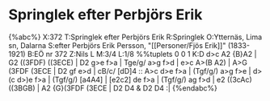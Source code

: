 # Springlek efter Perbjörs Erik

{%abc%}
X:372
T:Springlek efter Perbjörs Erik
R:Springlek
O:Ytternäs, Lima sn, Dalarna
S:efter Perbjörs Erik Persson, "[[Personer/Fjös Erik]]" (1833-1921)
B:EÖ nr 372
Z:Nils L
M:3/4
L:1/8 
%%tuplets 0 0 1
K:D
d>c A2 {B}A2 | G2 ((3FDF) ((3ECE) | D2 g>e f>a | Tge/g/ a>g f>d |
e>c A>(B A2) | A>G (3FDF (3ECE | D2 gf e>d | cB/c/ [dD]4 ::
A>c d>e f>a | (Tgf/g/) a>g f>e | d>(c d>)e f>a | (Tgf/g/) [a4A4] |
[e2c2] de f>a | (Tgf/g/) ag f>d | e2 ((3cAc) ((3BGB) | A2 {G}(3FDF (3ECE | D2 D4 & D2 D4 :|
{%endabc%}
